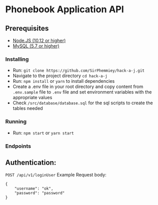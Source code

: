 # Phonebook Application API

## Prerequisites

* [Node.JS (10.12 or higher)](https://nodejs.org/en/)
* [MySQL (5.7 or higher)](https://www.mysql.com/downloads/)

### Installing
* Run: ```git clone https://github.com/SirPhemmiey/hack-a-j.git```
* Navigate to the project directory ```cd hack-a-j```
* Run: ```npm install``` or ```yarn``` to install dependencies
* Create a .env file in your root directory and copy content from ```.env.sample``` file to ```.env``` file and set environment variables with the appropriate values
* Check ```/src/database/database.sql``` for the sql scripts to create the tables needed

### Running
* Run: ```npm start``` or ```yarn start```

### Endpoints

## Authentication:

`POST /api/v1/loginUser`
Example Request body:
```
{
	"username": "ok",
	"password": "password"
}
```
